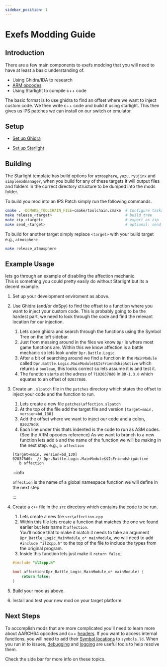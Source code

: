 ```yaml
---
sidebar_position: 1
---
```


# Exefs Modding Guide

## Introduction

There are a few main components to exefs modding that you will need to have at least a basic understanding of.

- Using Ghidra/IDA to research
- [ARM opcodes](https://developer.arm.com/documentation/ddi0487/ha/?lang=en)
- Using Starlight to compile c++ code

The basic format is to use ghidra to find an offset where we want to inject custom code. We then write c++ code and build it using starlight. This then gives us IPS patches we can install on our switch or emulator.

## Setup

- [Set up Ghidra](ghidra.md)

- [Set up Starlight](starlight.md)

## Building

The Starlight template has build options for `atmosphere`, `yuzu`, `ryujinx` and `simplemodmanager`, when you build for any of these targets it will output files and folders in the correct directory structure to be dumped into the mods folder.

To build you mod into an IPS Patch simply run the following commands.

```bash
cmake . -DCMAKE_TOOLCHAIN_FILE=cmake/toolchain.cmake  # Configure tasks
make release_<target>                                 # build tree
make zip_<target>                                     # export as zip
make send_<target>                                    # optional: send to switch using ftp (only supports atmosphere and simplemodmanager) 
```

To build for another target simply replace `<target>` with your build target e.g., `atmosphere`

```bash
make release_atmosphere
```

## Example Usage

lets go through an example of disabling the affection mechanic.  
This is something you could pretty easily do without Starlight but its a decent example.

1. Set up your development enviroment as above.

2. Use Ghidra (and/or dnSpy) to find the offset to a function where you want to inject your custom code. This is probably going to be the hardest part, we need to look through the code and find the relevant location for our injection.

   1. Lets open ghidra and search through the functions using the Symbol Tree on the left sidebar.
   2. Just from messing around in the files we know `Dpr` is where most game functions are. Within this we know affection is a battle mechanic so lets look under `Dpr.Battle.Logic`.  
   3. After a bit of searching around we find a function in the `MainModule` called `Dpr.Battle.Logic.MainModule$$IsFriendshipActive` which returns a `boolean`, this looks correct so lets assume it is and test it.
   4. The function starts at the adress of `71020378d0` in `BD-1.3.0` which equates to an offset of `020378d0`.

3. Create an `.slpatch` file in the `patches` directory which states the offset to inject your code and the function to run.

   1. Lets create a new file `patches\affection.slpatch`
   2. At the top of the file add the target file and version `[target=main, version=bd_130]`
   3. Add the offset where we want to inject our code and a colon, `020378d0:`
   4. Each line under this thats indented is the code to run as ASM codes. (See the ARM opcodes reference) As we want to branch to a new function lets add `b` and the name of the function we will be making in the next step. e.g., `b affection`

   ```
   [target=main, version=bd_130]
   020378d0:  // Dpr.Battle.Logic.MainModule$$IsFriendshipActive
      b affection
   ```
   :::info

   `affection` is the name of a global namespace function we will define in the next step

   :::

4. Create a `c++` file in the `src` directory which contains the code to be run.

   1. Lets create a new file `src\affection.cpp`
   2. Within this file lets create a function that matches the one we found earlier but lets name it `affection`.  
   You'll notice that to make it match it needs to take an argument `Dpr_Battle_Logic_MainModule_o* mainModule`, we will need to add `#include "il2cpp.h"` to the top of the file to include the types from the original program.
   3. Inside this function lets just make it `return false;`

   ```cpp
   #include "il2cpp.h"

   bool affection(Dpr_Battle_Logic_MainModule_o* mainModule) {
       return false;
   }
   ```

5. Build your mod as above.

6. Install and test your new mod on your target platform.

## Next Steps

To accomplish mods that are more complicated you'll need to learn more about AARCH64 opcodes and c++ [headers](headers.md). If you want to access internal functions, you will need to add their [Symbol locations](symbols.md) to `symbols.ld`. When you run in to issues, [debugging](debugging.md) and [logging](logging.md) are useful tools to help resolve them.

Check the side bar for more info on these topics.
